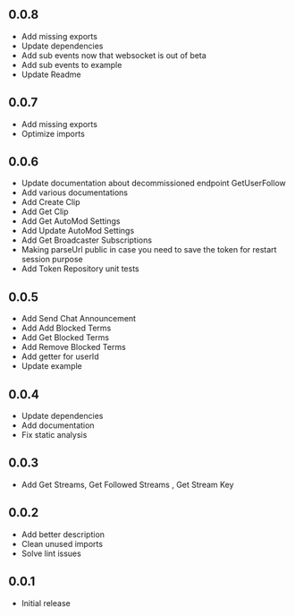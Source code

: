 ## 0.0.8

* Add missing exports
* Update dependencies
* Add sub events now that websocket is out of beta
* Add sub events to example
* Update Readme

## 0.0.7

* Add missing exports
* Optimize imports

## 0.0.6

* Update documentation about decommissioned endpoint GetUserFollow
* Add various documentations
* Add Create Clip 
* Add Get Clip 
* Add Get AutoMod Settings  
* Add Update AutoMod Settings 
* Add Get Broadcaster Subscriptions 
* Making parseUrl public in case you need to save 
the token for restart session purpose
* Add Token Repository unit tests

## 0.0.5

* Add Send Chat Announcement
* Add Add Blocked Terms
* Add Get Blocked Terms
* Add Remove Blocked Terms
* Add getter for userId
* Update example

## 0.0.4

* Update dependencies
* Add documentation
* Fix static analysis

## 0.0.3

* Add Get Streams, Get Followed Streams , Get Stream Key

## 0.0.2

* Add better description
* Clean unused imports
* Solve lint issues

## 0.0.1

* Initial release

